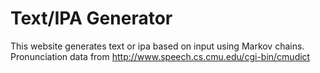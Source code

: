 # Text/IPA Generator

This website generates text or ipa based on input using Markov chains.
Pronunciation data from http://www.speech.cs.cmu.edu/cgi-bin/cmudict
